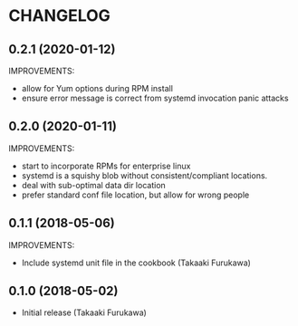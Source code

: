 # CHANGELOG

## 0.2.1 (2020-01-12)

IMPROVEMENTS:

* allow for Yum options during RPM install
* ensure error message is correct from systemd invocation panic
  attacks

## 0.2.0 (2020-01-11)

IMPROVEMENTS:

* start to incorporate RPMs for enterprise linux
* systemd is a squishy blob without consistent/compliant locations.
* deal with sub-optimal data dir location
* prefer standard conf file location, but allow for wrong people

## 0.1.1 (2018-05-06)

IMPROVEMENTS:

* Include systemd unit file in the cookbook (Takaaki Furukawa)

## 0.1.0 (2018-05-02)

* Initial release (Takaaki Furukawa)

